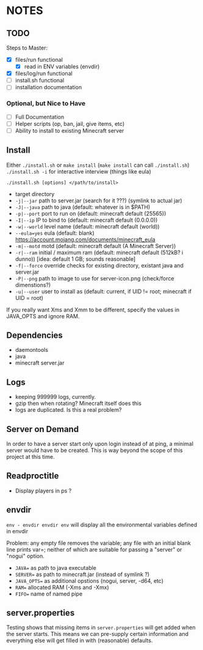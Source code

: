 NOTES
=====

TODO
----

Steps to Master:

* [X] files/run functional
   * [X] read in ENV variables (envdir)
* [X] files/log/run functional
* [ ] install.sh functional
* [ ] installation documentation

### Optional, but Nice to Have

* [ ] Full Documentation
* [ ] Helper scripts (op, ban, jail, give items, etc)
* [ ] Ability to install to existing Minecraft server

Install
-------

Either `./install.sh` or `make install` (`make install` can call `./install.sh`)
`./install.sh -i` for interactive interview (things like eula)

`./install.sh [options] </path/to/install>`

* target directory
* `-j|--jar` path to server.jar (search for it ???) (symlink to actual jar)
* `-J|--java` path to java (default: whatever is in $PATH)
* `-p|--port` port to run on (default: minecraft default (25565))
* `-I|--ip` IP to bind to (default: minecraft default (0.0.0.0))
* `-w|--world` level name (default: minecraft default (world))
* `--eula=yes` eula (default: blank)
   https://account.mojang.com/documents/minecraft_eula
* `-m|--motd` motd (default: minecraft default (A Minecraft Server))
* `-r|--ram` initial / maximum ram (default: minecraft default (512kB? i
   dunno)) [idea: default 1 GB; sounds reasonable]
* `-f|--force` override checks for existing directory, existant java and server.jar
* `-P|--png` path to image to use for server-icon.png (check/force dimenstions?)
* `-u|--user` user to install as (default: current, if UID != root; minecraft
   if UID = root)


If you really want Xms and Xmm to be different, specify the values in JAVA_OPTS and
ignore RAM.

Dependencies
------------

* daemontools
* java
* minecraft server.jar

Logs
----

* keeping 999999 logs, currently.
* gzip then when rotating? Minecraft itself does this
* logs are duplicated. Is this a real problem?

Server on Demand
----------------

In order to have a server start only upon login instead of at ping, a
minimal server would have to be created. This is way beyond the scope
of this project at this time.

Readproctitle
-------------

* Display players in ps ?

envdir
------

`env - envdir envdir env` will display all the environmental variables defined in envdir

Problem: any empty file removes the variable; any file with an initial blank
line prints var=; neither of which are suitable for passing a "server" or
"nogui" option.

* `JAVA=` as path to java executable
* `SERVER=` as path to minecraft.jar (instead of symlink ?)
* `JAVA_OPTS=` as additional opstions (nogui, server, -d64, etc)
* `RAM=` allocated RAM (-Xms and -Xmx)
* `FIFO=` name of named pipe

server.properties
-----------------

Testing shows that missing items in `server.properties` will get added when the
server starts. This means we can pre-supply certain information and everything
else will get filled in with (reasonable) defaults.
